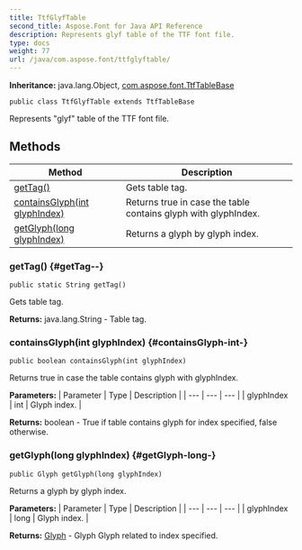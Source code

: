 ```yaml
---
title: TtfGlyfTable
second_title: Aspose.Font for Java API Reference
description: Represents glyf table of the TTF font file.
type: docs
weight: 77
url: /java/com.aspose.font/ttfglyftable/
---
```

**Inheritance:**
java.lang.Object, [com.aspose.font.TtfTableBase](../../com.aspose.font/ttftablebase)
```
public class TtfGlyfTable extends TtfTableBase
```

Represents "glyf" table of the TTF font file.
## Methods

| Method | Description |
| --- | --- |
| [getTag()](#getTag--) | Gets table tag. |
| [containsGlyph(int glyphIndex)](#containsGlyph-int-) | Returns true in case the table contains glyph with glyphIndex. |
| [getGlyph(long glyphIndex)](#getGlyph-long-) | Returns a glyph by glyph index. |
### getTag() {#getTag--}
```
public static String getTag()
```


Gets table tag.

**Returns:**
java.lang.String - Table tag.
### containsGlyph(int glyphIndex) {#containsGlyph-int-}
```
public boolean containsGlyph(int glyphIndex)
```


Returns true in case the table contains glyph with glyphIndex.

**Parameters:**
| Parameter | Type | Description |
| --- | --- | --- |
| glyphIndex | int | Glyph index. |

**Returns:**
boolean - True if table contains glyph for index specified, false otherwise.
### getGlyph(long glyphIndex) {#getGlyph-long-}
```
public Glyph getGlyph(long glyphIndex)
```


Returns a glyph by glyph index.

**Parameters:**
| Parameter | Type | Description |
| --- | --- | --- |
| glyphIndex | long | Glyph index. |

**Returns:**
[Glyph](../../com.aspose.font/glyph) - Glyph Glyph related to index specified.
